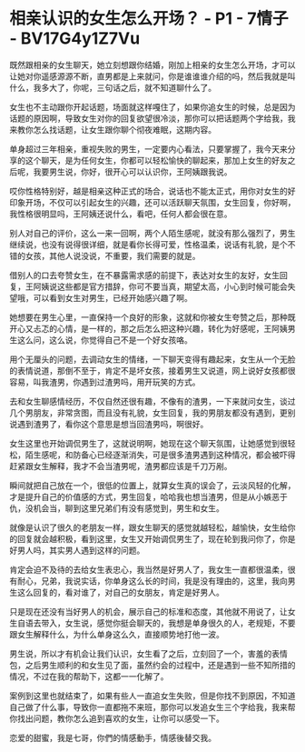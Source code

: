 # 相亲认识的女生怎么开场？ - P1 - 7情子 - BV17G4y1Z7Vu

既然跟相亲的女生聊天，她立刻想跟你结婚，刚加上相亲的女生怎么开场，才可以让她对你遥感源源不断，直男都是上来就问，你是谁谁谁介绍的吗，然后我就是叫什么，我多大了，你呢，三句话之后，就不知道聊什么了。

女生也不主动跟你开起话题，场面就这样嘎住了，如果你追女生的时候，总是因为话题的原因啊，导致女生对你的回复欲望很冷淡，那你可以把话题两个字给我，我来教你怎么找话题，让女生跟你聊个彻夜难眠，这期内容。

单身超过三年相亲，重视失败的男生，一定要内心看法，只要掌握了，我今天来分享的这个聊天，是为任何女生，你都可以轻松愉快的聊起来，那加上女生的好友之后呢，我要男生说，你好，很开心可以认识你，王阿姨跟我说。

哎你性格特别好，越是相亲这种正式的场合，说话也不能太正式，用你对女生的好印象开场，不仅可以引起女生的兴趣，还可以活跃聊天氛围，女生回复，你好啊，我性格很明显吗，王阿姨还说什么，看吧，任何人都会很在意。

别人对自己的评价，这么一来一回啊，两个人陌生感呢，就没有那么强烈了，男生继续说，也没有说得很详细，就是看你长得可爱，性格温柔，说话有礼貌，是个不错的女孩，其他人说没说，不重要，我们需要的就是。

借别人的口去夸赞女生，在不暴露需求感的前提下，表达对女生的友好，女生回复，王阿姨说这些都是官方措辞，你可不要当真，期望太高，小心到时候可能会失望哦，可以看到女生对男生，已经开始感兴趣了啊。

她想要在男生心里，一直保持一个良好的形象，这就和你被女生夸赞之后，那种既开心又忐忑的心情，是一样的，那之后怎么把这种兴趣，转化为好感呢，王阿姨男生这么问，这么说，你觉得自己不是一个好女孩咯。

用个无厘头的问题，去调动女生的情绪，一下聊天变得有趣起来，女生从一个无脸的表情说道，那倒不至于，肯定不是坏女孩，接着男生又说道，网上说好女孩都很容易，叫我渣男，你遇到过渣男吗，用开玩笑的方式。

去和女生聊感情经历，不仅自然还很有趣，不像有的渣男，一下来就问女生，谈过几个男朋友，非常贪图，而且没有礼貌，女生回复，我的男朋友都没有遇到，更别说遇到渣男了，看你这个意思是想当回渣男吗，啊很好。

女生这里也开始调侃男生了，这就说明啊，她现在这个聊天氛围，让她感觉到很轻松，陌生感呢，和防备心已经逐渐消失，可是很多渣男遇到这种情况，都会被吓得赶紧跟女生解释，我才不会当渣男呢，渣男都应该是千刀万剐。

瞬间就把自己放在一个，很低的位置上，就算女生真的误会了，云淡风轻的化解，才是提升自己的价值感的方式，男生回复，哈哈我也想当渣男，但是从小嫉恶于仇，没机会当，聊到这里兄弟们有没有感觉到，男生和女生。

就像是认识了很久的老朋友一样，跟女生聊天的感觉就越轻松，越愉快，女生给你的回复就会越积极，看到这里，女生又开始调侃男生了，现在轮到我问你了，你是好男人吗，其实男人遇到这样的问题。

肯定会迫不及待的去给女生表忠心，我当然是好男人了，我女生一直都很温柔，很有耐心，兄弟，我说实话，你单身这么长的时间，我是没有理由的，这里，我向男生这么回复的，看对谁了，对自己的女朋友，肯定是好男人。

只是现在还没有当好男人的机会，展示自己的标准和态度，其他就不用说了，让女生自语去带入，女生说，感觉你挺会聊天的，我想是单身很久的人，老规矩，不要跟女生解释什么，为什么单身这么久，直接顺势地打他一波。

男生说，所以才有机会让我们认识，女生看了之后，立刻回了一个，害羞的表情包，之后男生顺利的和女生见了面，虽然约会的过程中，还是遇到一些不知所措的情况，不过在我的帮助下，这都一一化解了。

案例到这里也就结束了，如果有些人一直追女生失败，但是你找不到原因，不知道自己做了什么事，导致你一直都拖不来班，那你可以发追女生三个字给我，我来帮你找出问题，教你怎么追到喜欢的女生，让你可以感受一下。

恋爱的甜蜜，我是七哥，你們的情感動手，情感後替交我。